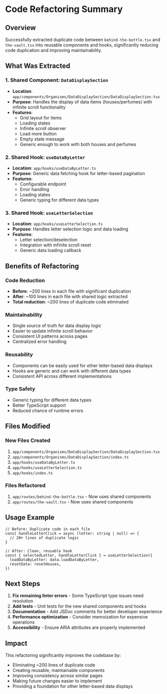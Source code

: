 # Code Refactoring Summary

## Overview

Successfully extracted duplicate code between `behind-the-bottle.tsx` and `the-vault.tsx` into reusable components and hooks, significantly reducing code duplication and improving maintainability.

## What Was Extracted

### 1. Shared Component: `DataDisplaySection`

- **Location**: `app/components/Organisms/DataDisplaySection/DataDisplaySection.tsx`
- **Purpose**: Handles the display of data items (houses/perfumes) with infinite scroll functionality
- **Features**:
  - Grid layout for items
  - Loading states
  - Infinite scroll observer
  - Load more button
  - Empty state message
  - Generic enough to work with both houses and perfumes

### 2. Shared Hook: `useDataByLetter`

- **Location**: `app/hooks/useDataByLetter.ts`
- **Purpose**: Generic data fetching hook for letter-based pagination
- **Features**:
  - Configurable endpoint
  - Error handling
  - Loading states
  - Generic typing for different data types

### 3. Shared Hook: `useLetterSelection`

- **Location**: `app/hooks/useLetterSelection.ts`
- **Purpose**: Handles letter selection logic and data loading
- **Features**:
  - Letter selection/deselection
  - Integration with infinite scroll reset
  - Generic data loading callback

## Benefits of Refactoring

### Code Reduction

- **Before**: ~200 lines in each file with significant duplication
- **After**: ~100 lines in each file with shared logic extracted
- **Total reduction**: ~200 lines of duplicate code eliminated

### Maintainability

- Single source of truth for data display logic
- Easier to update infinite scroll behavior
- Consistent UI patterns across pages
- Centralized error handling

### Reusability

- Components can be easily used for other letter-based data displays
- Hooks are generic and can work with different data types
- Consistent API across different implementations

### Type Safety

- Generic typing for different data types
- Better TypeScript support
- Reduced chance of runtime errors

## Files Modified

### New Files Created

1. `app/components/Organisms/DataDisplaySection/DataDisplaySection.tsx`
2. `app/components/Organisms/DataDisplaySection/index.ts`
3. `app/hooks/useDataByLetter.ts`
4. `app/hooks/useLetterSelection.ts`
5. `app/hooks/index.ts`

### Files Refactored

1. `app/routes/behind-the-bottle.tsx` - Now uses shared components
2. `app/routes/the-vault.tsx` - Now uses shared components

## Usage Example

```tsx
// Before: Duplicate code in each file
const handleLetterClick = async (letter: string | null) => {
  // 20+ lines of duplicate logic
}

// After: Clean, reusable hook
const { selectedLetter, handleLetterClick } = useLetterSelection({
  loadDataByLetter: data.loadDataByLetter,
  resetData: resetHouses,
})
```

## Next Steps

1. **Fix remaining linter errors** - Some TypeScript type issues need resolution
2. **Add tests** - Unit tests for the new shared components and hooks
3. **Documentation** - Add JSDoc comments for better developer experience
4. **Performance optimization** - Consider memoization for expensive operations
5. **Accessibility** - Ensure ARIA attributes are properly implemented

## Impact

This refactoring significantly improves the codebase by:

- Eliminating ~200 lines of duplicate code
- Creating reusable, maintainable components
- Improving consistency across similar pages
- Making future changes easier to implement
- Providing a foundation for other letter-based data displays
